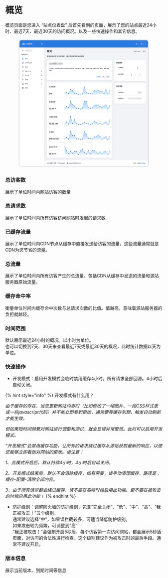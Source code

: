 # 概览

概览页面是您进入 “站点仪表盘” 后首先看到的页面，展示了您的站点最近24小时、最近7天、最近30天的访问概况。以及一些快速操作和其它信息。

<figure><img src="../.gitbook/assets/image (8).png" alt=""><figcaption></figcaption></figure>

### 总访客数

展示了单位时间内网站访客的数量

### 总请求数

展示了单位时间内所有访客访问网站时发起的请求数

### 已缓存流量

展示了单位时间内CDN节点从缓存中直接发送给访客的流量，这些流量通常就是CDN为您节省的流量。

### 总流量

展示了单位时间内所有访客产生的总流量。包括CDN从缓存中发送的流量和源站服务器原始流量。

### 缓存命中率

衡量单位时间内缓存命中次数与总请求次数的比值。值越高，意味着源站服务器的负担就越轻。

### 时间范围

默认展示最近24小时的概况。以小时为单位。\
也可以切换到7天、30天来查看最近7天或最近30天的概况，此时统计数据以天为单位。

### 快速操作

* 开发模式：启用开发模式会临时禁用缓存4小时，所有请求全部回源。4小时后自动关闭。

{% hint style="info" %}
开发模式有什么用？

_由于缓存的存在，当您更新网站内容时（比如修改了一幅图片、一段CSS样式表或一些javascript代码）并不能立即看到更改，通常要等缓存到期，触发自动刷新才能生效。_

_但如果短时间频繁对网站进行调整和测试，就会显得非常繁琐。此时可以启用开发模式。_

_“开发模式”会禁用缓存功能，让所有的请求绕过缓存从源站获取最新的响应，以便您能够立即看到对网站的更改。请注意：_

_1、此模式开启后，默认持续4小时，4小时后自动关闭。_

_2、开发模式结束后，默认不会清除缓存，如有需要，请手动清理缓存，路径是：缓存-配置-清除全部内容。_

_3、由于所有请求都会绕过缓存，请不要在高峰时段启用此功能。更不要在被攻击的时候启用此功能！_
{% endhint %}

* 防护级别：调整防火墙的防护级别，包含“完全关闭”、“低”、“中”、“高”、“我正被攻击！”五个级别。\
  通常建议选择“中”，如果误拦截较多，可适当降低防护级别。\
  如果攻击较为频繁，可调整到“高”\
  “我正被攻击！”会强制开启5秒盾，每个访客第一次访问网站，都会展示5秒盾页面，对访问的合法性进行检查。这个级别建议作为被攻击时的最后手段。通常不建议开启。

### 版本信息

展示当前版本、到期时间等信息
